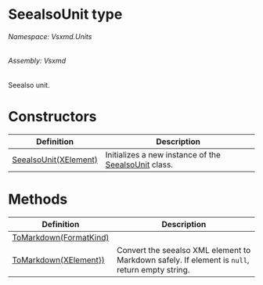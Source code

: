 <a name='T-Vsxmd-Units-SeealsoUnit'></a>
# SeealsoUnit type

###### Namespace:  Vsxmd.Units

###### Assembly:  Vsxmd

Seealso unit.

# Constructors

| Definition | Description |
|-|-|
| [SeealsoUnit(XElement)](/Vsxmd.Units/SeealsoUnit.md/#M-Vsxmd-Units-SeealsoUnit-#ctor-System-Xml-Linq-XElement-) | Initializes a new instance of the [SeealsoUnit](/Vsxmd.Units/SeealsoUnit.md/#T-Vsxmd-Units-SeealsoUnit) class. |

# Methods

| Definition | Description |
|-|-|
| [ToMarkdown(FormatKind)](/Vsxmd.Units/SeealsoUnit.md/#M-Vsxmd-Units-SeealsoUnit-ToMarkdown-Vsxmd-Units-FormatKind-) |  |
| [ToMarkdown(XElement})](/Vsxmd.Units/SeealsoUnit.md/#M-Vsxmd-Units-SeealsoUnit-ToMarkdown-System-Collections-Generic-IEnumerable{System-Xml-Linq-XElement}-) | Convert the seealso XML element to Markdown safely. If element is `null`, return empty string. |
